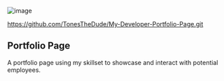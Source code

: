 ![image](https://github.com/user-attachments/assets/79ece2b5-ac81-4dde-aadc-f8026f2cbc0b)

https://github.com/TonesTheDude/My-Developer-Portfolio-Page.git

## Portfolio Page
A portfolio page using my skillset to showcase and interact with potential employees.
